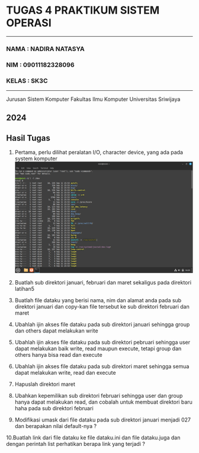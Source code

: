 # TUGAS 4 PRAKTIKUM SISTEM OPERASI
---
### NAMA : NADIRA NATASYA
### NIM : 09011182328096
### KELAS : SK3C
---
Jurusan Sistem Komputer
Fakultas Ilmu Komputer 
Universitas Sriwijaya

2024
---


## Hasil Tugas
1. Pertama, perlu dilihat peralatan I/O, character device, yang ada pada system komputer
   ![Screenshot](https://github.com/NADIRANTS/SISTEM-OPERASI/blob/main/File%20tugas%204/VirtualBox_NADIRA%20NATASYA_11_09_2024_23_29_20.png)

2. Buatlah sub direktori januari, februari dan maret sekaligus pada direktori latihan5


3. Buatlah file dataku yang berisi nama, nim dan alamat anda pada sub direktori januari
dan copy-kan file tersebut ke sub direktori februari dan maret

4. Ubahlah ijin akses file dataku pada sub direktori januari sehingga group dan others
dapat melakukan write

5. Ubahlah ijin akses file dataku pada sub direktori pebruari sehingga user dapat
melakukan baik write, read maupun execute, tetapi group dan others hanya bisa read
dan execute

6. Ubahlah ijin akses file dataku pada sub direktori maret sehingga semua dapat
melakukan write, read dan execute

7. Hapuslah direktori maret

8. Ubahkan kepemilikan sub direktori februari sehingga user dan group hanya dapat
melakukan read, dan cobalah untuk membuat direktori baru haha pada sub direktori
februari

9. Modifikasi umask dari file dataku pada sub direktori januari menjadi 027 dan berapakan
nilai default-nya ?

10.Buatlah link dari file dataku ke file dataku.ini dan file dataku.juga dan dengan perintah
list perhatikan berapa link yang terjadi ?
